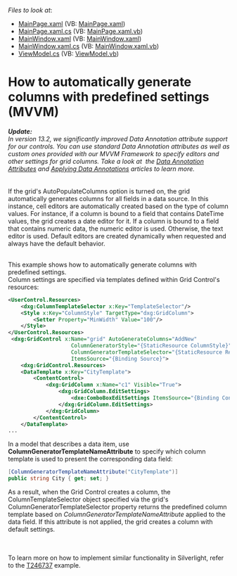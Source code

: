 <!-- default file list -->
*Files to look at*:

* [MainPage.xaml](./CS/ColumnTemplateSelectorExample/MainPage.xaml) (VB: [MainPage.xaml](./VB/ColumnTemplateSelectorExample/MainPage.xaml))
* [MainPage.xaml.cs](./CS/ColumnTemplateSelectorExample/MainPage.xaml.cs) (VB: [MainPage.xaml.vb](./VB/ColumnTemplateSelectorExample/MainPage.xaml.vb))
* [MainWindow.xaml](./CS/ColumnTemplateSelectorExample/MainWindow.xaml) (VB: [MainWindow.xaml](./VB/ColumnTemplateSelectorExample/MainWindow.xaml))
* [MainWindow.xaml.cs](./CS/ColumnTemplateSelectorExample/MainWindow.xaml.cs) (VB: [MainWindow.xaml.vb](./VB/ColumnTemplateSelectorExample/MainWindow.xaml.vb))
* [ViewModel.cs](./CS/ColumnTemplateSelectorExample/ViewModel.cs) (VB: [ViewModel.vb](./VB/ColumnTemplateSelectorExample/ViewModel.vb))
<!-- default file list end -->
# How to automatically generate columns with predefined settings (MVVM)


<p><em><strong>Update:</strong></em><br><em>In version 13.2, we significantly improved Data Annotation attribute support for our controls. You can use standard Data Annotation attributes as well as custom ones provided with our MVVM Framework to specify editors and other settings for grid columns. Take a look at  the <a href="https://documentation.devexpress.com/#WPF/CustomDocument16863">Data Annotation Attributes</a> and <a href="https://documentation.devexpress.com/#WPF/CustomDocument8834">Applying Data Annotations</a> articles to learn more.</em><br><br><br>If the grid's AutoPopulateColumns option is turned on, the grid automatically generates columns for all fields in a data source. In this instance, cell editors are automatically created based on the type of column values. For instance, if a column is bound to a field that contains DateTime values, the grid creates a date editor for it. If a column is bound to a field that contains numeric data, the numeric editor is used. Otherwise, the text editor is used. Default editors are created dynamically when requested and always have the default behavior.</p>
<p><br> This example shows how to automatically generate columns with predefined settings.<br> Column settings are specified via templates defined within Grid Control's resources:</p>


```xml
<UserControl.Resources>
    <dxg:ColumnTemplateSelector x:Key="TemplateSelector"/>
    <Style x:Key="ColumnStyle" TargetType="dxg:GridColumn">
        <Setter Property="MinWidth" Value="100"/>
    </Style>
</UserControl.Resources>
 <dxg:GridControl x:Name="grid" AutoGenerateColumns="AddNew"
                    ColumnGeneratorStyle="{StaticResource ColumnStyle}"
                    ColumnGeneratorTemplateSelector="{StaticResource ResourceKey=TemplateSelector}"
                    ItemsSource="{Binding Source}">
    <dxg:GridControl.Resources>
    <DataTemplate x:Key="CityTemplate">
        <ContentControl>
            <dxg:GridColumn x:Name="c1" Visible="True">
                <dxg:GridColumn.EditSettings>
                    <dxe:ComboBoxEditSettings ItemsSource="{Binding Control.DataContext.Cities}"/>
                </dxg:GridColumn.EditSettings>
            </dxg:GridColumn>
        </ContentControl>
    </DataTemplate>
...  

```


<p>In a model that describes a data item, use <strong>ColumnGeneratorTemplateNameAttribute</strong> to specify which column template is used to present the corresponding data field:</p>


```cs
[ColumnGeneratorTemplateNameAttribute("CityTemplate")]
public string City { get; set; }


```


<p>As a result, when the Grid Control creates a column, the ColumnTemplateSelector object specified via the grid's ColumnGeneratorTemplateSelector property returns the predefined column template based on <em>ColumnGeneratorTemplateNameAttribute</em> applied to the data field. If this attribute is not applied, the grid creates a column with default settings.</p>
<p><br><br>To learn more on how to implement similar functionality in Silverlight, refer to the <a href="https://www.devexpress.com/Support/Center/p/T246737">T246737</a> example.</p>

<br/>


